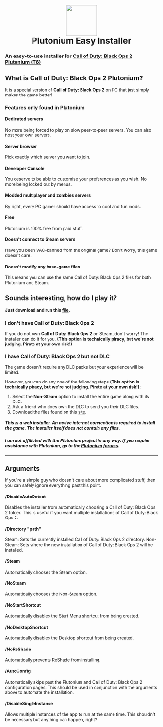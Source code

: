 <h1 align="center">
    <img src="https://forum.plutonium.pw/assets/uploads/system/avatar-default.png" width="100"/>
  <br>Plutonium Easy Installer
</h1>
                                                                                            
### An easy-to-use installer for [Call of Duty: Black Ops 2 Plutonium (T6)](https://plutonium.pw/)

## What is Call of Duty: Black Ops 2 Plutonium?
It is a special version of **Call of Duty: Black Ops 2** on PC that just simply makes the game better!

### Features only found in Plutonium
#### Dedicated servers
No more being forced to play on slow peer-to-peer servers. You can also host your own servers.

#### Server browser
Pick exactly which server you want to join.

#### Developer Console
You deserve to be able to customise your preferences as you wish. No more being locked out by menus.

#### Modded multiplayer and zombies servers
By right, every PC gamer should have access to cool and fun mods.

#### Free
Plutonium is 100% free from paid stuff.

#### Doesn't connect to Steam servers
Have you been VAC-banned from the original game? Don't worry, this game doesn't care.

#### Doesn't modify any base-game files
This means you can use the same Call of Duty: Black Ops 2 files for both Plutonium and Steam.

## Sounds interesting, how do I play it?
#### Just download and run this [file]().

### I don't have Call of Duty: Black Ops 2
If you do not own **Call of Duty: Black Ops 2** on Steam, don't worry! The installer can do it for you. **(This option is technically piracy, but we're not judging. Pirate at your own risk!)**

### I have Call of Duty: Black Ops 2 but not DLC
The game doesn't require any DLC packs but your experience will be limited.

However, you can do any one of the following steps **(This option is technically piracy, but we're not judging. Pirate at your own risk!)**:
1. Select the **Non-Steam** option to install the entire game along with its DLC.
2. Ask a friend who does own the DLC to send you their DLC files.
3. Download the files found on this [site](https://cabconmodding.com/threads/black-ops-2-map-packs-download.1298/).

##### This is a web installer. An active internet connection is required to install the game. The installer itself does not contain any files.
##### I am not affiliated with the Plutonium project in any way. If you require assistance with Plutonium, go to the [Plutonium forums](https://forum.plutonium.pw/).

---

## Arguments
If you're a simple guy who doesn't care about more complicated stuff, then you can safely ignore everything past this point.

#### /DisableAutoDetect
Disables the installer from automatically choosing a Call of Duty: Black Ops 2 folder. This is useful if you want multiple installations of Call of Duty: Black Ops 2.

#### /Directory "path"
Steam: Sets the currently installed Call of Duty: Black Ops 2 directory.
Non-Steam: Sets where the new installation of Call of Duty: Black Ops 2 will be installed.

#### /Steam
Automatically chooses the Steam option.

#### /NoSteam
Automatically chooses the Non-Steam option.

#### /NoStartShortcut
Automatically disables the Start Menu shortcut from being created.

#### /NoDesktopShortcut
Automatically disables the Desktop shortcut from being created.

#### /NoReShade
Automatically prevents ReShade from installing.

#### /AutoConfig
Automatically skips past the Plutonium and Call of Duty: Black Ops 2 configuration pages. This should be used in conjunction with the arguments above to automate the installation.

#### /DisableSingleInstance
Allows multiple instances of the app to run at the same time. This shouldn't be necessary but anything can happen, right?
